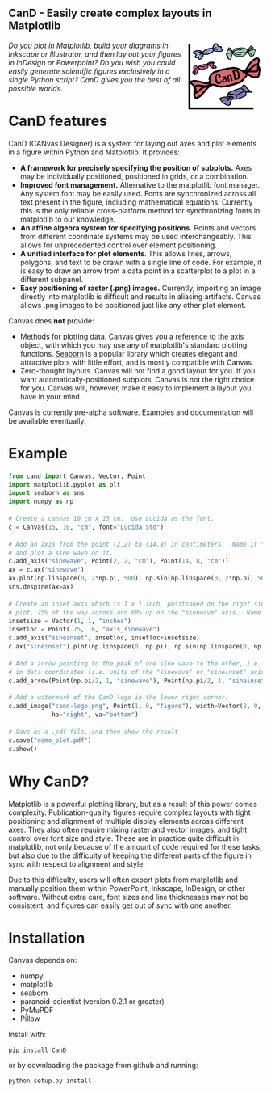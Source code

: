 CanD - Easily create complex layouts in Matplotlib
--------------------------------------------------

<img align="right" src="cand-logo.png" width="30%" padding="50px">

*Do you plot in Matplotlib, build your diagrams in Inkscape or
Illustrator, and then lay out your figures in InDesign or Powerpoint?
Do you wish you could easily generate scientific figures exclusively
in a single Python script?  CanD gives you the best of all possible worlds.*

CanD features
============

CanD (CANvas Designer) is a system for laying out axes and plot
elements in a figure within Python and Matplotlib.  It provides:

- **A framework for precisely specifying the position of subplots.** Axes may be
  individually positioned, positioned in grids, or a combination.
- **Improved font management.** Alternative to the matplotlib font manager.  Any
  system font may be easily used.  Fonts are synchronized across all text
  present in the figure, including mathematical equations.  Currently this is
  the only reliable cross-platform method for synchronizing fonts in matplotlib
  to our knowledge.
- **An affine algebra system for specifying positions.** Points and
  vectors from different coordinate systems may be used
  interchangeably.  This allows for unprecedented control over element
  positioning.
- **A unified interface for plot elements**.  This allows lines,
  arrows, polygons, and text to be drawn with a single line of code.
  For example, it is easy to draw an arrow from a data point in a
  scatterplot to a plot in a different subpanel.
- **Easy positioning of raster (.png) images.** Currently, importing
  an image directly into matplotlib is difficult and results in
  aliasing artifacts.  Canvas allows .png images to be positioned just
  like any other plot element.

Canvas does **not** provide:

- Methods for plotting data.  Canvas gives you a reference to the axis
  object, with which you may use any of matplotlib's standard plotting
  functions. [Seaborn](https://seaborn.pydata.org/) is a popular
  library which creates elegant and attractive plots with
  little effort, and is mostly compatible with Canvas.
- Zero-thought layouts.  Canvas will not find a good layout for you.
  If you want automatically-positioned subplots, Canvas is not the
  right choice for you. Canvas will, however, make it easy to
  implement a layout you have in your mind.

Canvas is currently pre-alpha software.  Examples and documentation
will be available eventually.

Example
=======

```python
from cand import Canvas, Vector, Point
import matplotlib.pyplot as plt
import seaborn as sns
import numpy as np

# Create a canvas 10 cm x 15 cm.  Use Lucida as the font.
c = Canvas(15, 10, "cm", font="Lucida Std")

# Add an axis from the point (2,2) to (14,8) in centimeters.  Name it "sinewave", 
# and plot a sine wave on it.
c.add_axis("sinewave", Point(2, 2, "cm"), Point(14, 8, "cm"))
ax = c.ax("sinewave")
ax.plot(np.linspace(0, 2*np.pi, 500), np.sin(np.linspace(0, 2*np.pi, 500)))
sns.despine(ax=ax)

# Create an inset axis which is 1 x 1 inch, positioned on the right side of the 
# plot, 75% of the way across and 60% up on the "sinewave" axis.  Name it "sineinset".
insetsize = Vector(1, 1, "inches")
insetloc = Point(.75, .6, "axis_sinewave")
c.add_axis("sineinset", insetloc, insetloc+insetsize)
c.ax("sineinset").plot(np.linspace(0, np.pi), np.sin(np.linspace(0, np.pi)))

# Add a arrow pointing to the peak of one sine wave to the other, i.e. (pi/2,1) 
# in data coordinates (i.e. units of the "sinewave" or "sineinset" axis).
c.add_arrow(Point(np.pi/2, 1, "sinewave"), Point(np.pi/2, 1, "sineinset"))

# Add a watermark of the CanD logo in the lower right corner.
c.add_image("cand-logo.png", Point(1, 0, "figure"), width=Vector(2, 0, "cm"), 
            ha="right", va="bottom")

# Save as a .pdf file, and then show the result
c.save("demo_plot.pdf")
c.show()
```



Why CanD?
=========

Matplotlib is a powerful plotting library, but as a result of this
power comes complexity.  Publication-quality figures require complex
layouts with tight positioning and alignment of multiple display
elements across different axes.  They also often require mixing raster
and vector images, and tight control over font size and style.  These
are in practice quite difficult in matplotlib, not only because of the
amount of code required for these tasks, but also due to the
difficulty of keeping the different parts of the figure in sync with
respect to alignment and style.

Due to this difficulty, users will often export plots from matplotlib
and manually position them within PowerPoint, Inkscape, InDesign, or
other software.  Without extra care, font sizes and line thicknesses
may not be consistent, and figures can easily get out of sync with one
another.


Installation
============

Canvas depends on:

- numpy
- matplotlib
- seaborn
- paranoid-scientist (version 0.2.1 or greater)
- PyMuPDF
- Pillow

Install with:

    pip install CanD

or by downloading the package from github and running:

    python setup.py install

